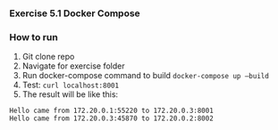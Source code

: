 ### Exercise 5.1 Docker Compose

### How to run
1. Git clone repo
2. Navigate for exercise folder
3. Run docker-compose command to build
`docker-compose up –build`
5. Test:
`curl localhost:8001`
6. The result will be like this:
```
Hello came from 172.20.0.1:55220 to 172.20.0.3:8001
Hello came from 172.20.0.3:45870 to 172.20.0.2:8002
```